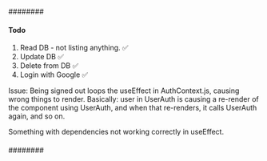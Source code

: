 ########

#### Todo

1. Read DB - not listing anything. ✅
2. Update DB ✅
3. Delete from DB ✅
4. Login with Google ✅

Issue: Being signed out loops the useEffect in AuthContext.js, causing wrong things to render. Basically:
user in UserAuth is causing a re-render of the component using UserAuth, and when that re-renders, it calls UserAuth again, and so on.

Something with dependencies not working correctly in useEffect.

####

########
